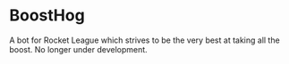 # BoostHog
A bot for Rocket League which strives to be the very best at taking all the boost.
No longer under development.

